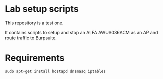 # Lab setup scripts

This repository is a test one.

It contains scripts to setup and stop an ALFA AWUS036ACM as an AP and route traffic to Burpsuite.

# Requirements

```
sudo apt-get install hostapd dnsmasq iptables
```
